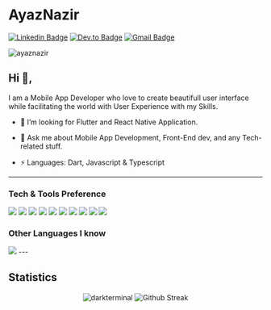 # AyazNazir
 [![Linkedin Badge](https://img.shields.io/badge/-ayaz-blue?style=flat-square&logo=Linkedin&logoColor=white&link=https://www.linkedin.com/in/ayaz-nazir-141a37203/)]([[https://www.linkedin.com/in/kunalraghav/](https://www.linkedin.com/in/ayaz-nazir-141a37203/)](https://www.linkedin.com/in/ayaz-nazir-141a37203/)) [![Dev.to Badge](https://img.shields.io/badge/-@Ayaz-03a57a?style=flat-square&labelColor=000000&logo=dev.to&link=https://dev.com/@ayaznazir)](https://dev.to/ayaznazir)
[![Gmail Badge](https://img.shields.io/badge/-ayaznazir2002@gmail.com-c14438?style=flat-square&logo=Gmail&logoColor=white&link=mailto:ayaznazir2002@gmail.com)](mailto:ayaznazir2002@gmail.com)

<p align="left"> <img src="https://komarev.com/ghpvc/?username=ayaznazir&label=Profile%20views&color=0e75b6&style=flat" alt="ayaznazir" /> </p>


## Hi 👋, 
I am a Mobile App Developer who love to create beautifull user interface while facilitating the world with User Experience with my Skills.
 
 
 - 👯 I’m looking for Flutter and React Native Application.
 
 - 💬 Ask me about Mobile App Development, Front-End dev, and any Tech-related stuff.
 
 - ⚡ Languages:  Dart, Javascript & Typescript


 ---
 
 ### Tech & Tools Preference

<img src = "https://img.shields.io/badge/-HTML5-E34F26?style=flat&logo=html5&logoColor=white"> <img src = "https://img.shields.io/badge/-CSS3-1572B6?style=flat&logo=css3&logoColor=white">
<img src="https://img.shields.io/badge/-JavaScript-eed718?style=flat&logo=javascript&logoColor=ffffff">
<img src="https://img.shields.io/badge/-React-000000?style=flat&logo=react&logoColor=00c8ff">
<img src="https://img.shields.io/badge/-Firebase-FFA611?style=flat&logo=firebase&logoColor=FFFFFF">
<img src="http://img.shields.io/badge/-Google%20Cloud%20Platform-4285F4?style=flat&logo=google%20cloud&logoColor=white">
<img src="http://img.shields.io/badge/-Git-F1502F?style=flat&logo=git&logoColor=FFFFFF">
<img src="http://img.shields.io/badge/-Github-000000?style=flat&logo=github&logoColor=FFFFFF">
<img src="http://img.shields.io/badge/-VS%20Code-007ACC?style=flat&logo=visual%20studio%20code&logoColor=white">
<img src="http://img.shields.io/badge/-Heroku-430098?style=flat&logo=heroku&logoColor=white">


### Other Languages I know
<img src="http://img.shields.io/badge/-Typescript-F89820?style=flat&logo=typescript&logoColor=white">
---


## Statistics

<p align="center">
  <img align="center" src="https://github-readme-stats.vercel.app/api?username=ayaznazir&count_private=true&show_icons=true&theme=synthwave&hide_border=true" alt="darkterminal" />
  <img align="center" src="https://github-readme-streak-stats.herokuapp.com?user=ayaznazir&theme=synthwave&hide_border=true&date_format=M%20j%5B%2C%20Y%5D" alt="Github Streak" />
<!--   <img align="center" src="https://github-readme-stats.vercel.app/api/wakatime?username=ayaznazir&layout=compact&theme=synthwave&hide_border=true" alt="Wakatime"> -->
</p>
<!-- 
<!--## Statistics -->

<div>
<!--  <img height="154" src="https://github-readme-stats.vercel.app/api?username=ayaznazir&show_icons=true&theme=radical&count_private=true&hide=contribs" /> -->
<!--   <img height="154" src="https://github-readme-stats.vercel.app/api/top-langs/?username=ayaznazir&layout=compact&theme=radical&hide=php&langs_count=6" /> -->
<!--   <img height="150" src="https://github-readme-stats.vercel.app/api/wakatime?username=ayaznazir&layout=compact&theme=radical&langs_count=6" /> -->
</div>


